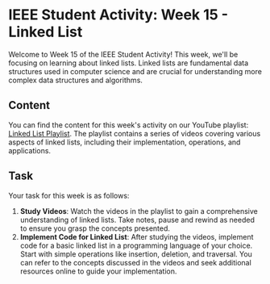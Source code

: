 # IEEE Student Activity: Week 15 - Linked List

Welcome to Week 15 of the IEEE Student Activity! This week, we'll be focusing on learning about linked lists. Linked lists are fundamental data structures used in computer science and are crucial for understanding more complex data structures and algorithms.

## Content
You can find the content for this week's activity on our YouTube playlist: [Linked List Playlist](https://youtube.com/playlist?list=PLpYOpjNLz0aGIL9xaFHbw16uEmFxzy2rs&si=klMfV87Prxs89uyh). The playlist contains a series of videos covering various aspects of linked lists, including their implementation, operations, and applications.

## Task
Your task for this week is as follows:
1. **Study Videos**: Watch the videos in the playlist to gain a comprehensive understanding of linked lists. Take notes, pause and rewind as needed to ensure you grasp the concepts presented.
2. **Implement Code for Linked List**: After studying the videos, implement code for a basic linked list in a programming language of your choice. Start with simple operations like insertion, deletion, and traversal. You can refer to the concepts discussed in the videos and seek additional resources online to guide your implementation.
